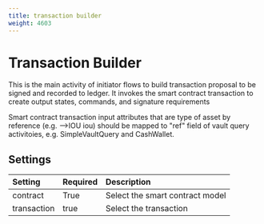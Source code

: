 ```yaml
---
title: transaction builder
weight: 4603
---
```


# Transaction Builder
This is the main activity of initiator flows to build transaction proposal to be signed and recorded to ledger. It invokes the smart contract transaction to create output states, commands, and signature requirements

Smart contract transaction input attributes that are type of asset by reference (e.g. -->IOU iou) should be mapped to "ref" field of vault query activitoies, e.g. SimpleVaultQuery and CashWallet.

## Settings
| Setting       | Required | Description                                                                       |
|:--------------|:---------|:----------------------------------------------------------------------------------|
| contract      | True     | Select the smart contract model                                                   |
| transaction   | true     | Select the transaction                                                            |


